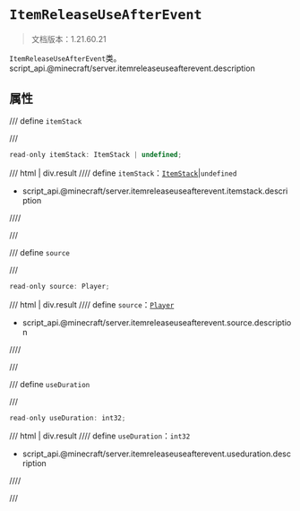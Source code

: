 # `ItemReleaseUseAfterEvent`

> 文档版本：1.21.60.21

`ItemReleaseUseAfterEvent`类。script_api.@minecraft/server.itemreleaseuseafterevent.description

## 属性

/// define
`itemStack`


///

```js
read-only itemStack: ItemStack | undefined;
```

/// html | div.result
//// define
`itemStack`：[`ItemStack`](./itemstack.md)|`undefined`

- script_api.@minecraft/server.itemreleaseuseafterevent.itemstack.description


////

///


/// define
`source`


///

```js
read-only source: Player;
```

/// html | div.result
//// define
`source`：[`Player`](./player.md)

- script_api.@minecraft/server.itemreleaseuseafterevent.source.description


////

///


/// define
`useDuration`


///

```js
read-only useDuration: int32;
```

/// html | div.result
//// define
`useDuration`：`int32`

- script_api.@minecraft/server.itemreleaseuseafterevent.useduration.description


////

///

